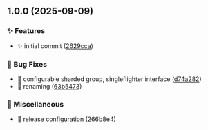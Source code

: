 ## 1.0.0 (2025-09-09)

### ✨ Features

* ✨ initial commit ([2629cca](https://github.com/iwpnd/singleflightx/commit/2629cca6257365470dbba28e653c0b4774f6f472))

### 🐛 Bug Fixes

* 🐛 configurable sharded group, singleflighter interface ([d74a282](https://github.com/iwpnd/singleflightx/commit/d74a2826df64c401ca89f7fe5135dd68ef858c97))
* 🐛 renaming ([63b5473](https://github.com/iwpnd/singleflightx/commit/63b54735c3b0c564cd8a5a6d1281affc651542a0))

### 🧹 Miscellaneous

* 🔧 release configuration ([266b8e4](https://github.com/iwpnd/singleflightx/commit/266b8e483eaec6f5043d539b5f08e216e37767cd))
